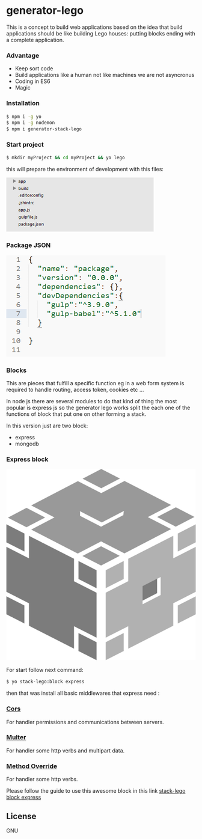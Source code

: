 # generator-lego
This is a concept to build web applications based on the idea that build applications should be like building Lego houses: putting blocks ending with a complete application.

### Advantage
  - Keep sort code
  - Build applications like a human not like machines we are not asyncronus  
  - Coding in ES6  
  - Magic

### Installation

```sh
$ npm i -g yo
$ npm i -g nodemon
$ npm i generator-stack-lego
```
### Start project 

```sh
$ mkdir myProject && cd myProject && yo lego 
```

this will prepare the environment of development with this files:

![tree](./images/init.png "Logo Title Text 1")

### Package JSON
![tree](./images/init-package.json.png "Tree of default packages")


### Blocks 
This are pieces that fulfill a specific function eg in a web form system is required to handle routing, access token, cookies etc ...

In node js there are several modules to do that kind of thing the most popular is express js so the generator lego works split the each one of the functions of block that put one on other forming a stack.

In this version just are two block:
* express
* mongodb

### Express block
![tree](./images/express-block.png "express block")

For start follow next command:
```sh
$ yo stack-lego:block express 
```
then that was install all basic middlewares that express need :

### [Cors](https://www.npmjs.com/package/cors) 

For handler permissions and communications between servers.

### [Multer](https://www.npmjs.com/package/multer) 
For handler some http verbs and multipart data. 

### [Method Override](https://www.npmjs.com/package/method-override) 
For handler some http verbs.

Please follow the guide to use this awesome block in this link [ stack-lego block express ](./blocks/express/guide.md)


License
----

GNU

